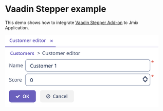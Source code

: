 # Vaadin Stepper example

This demo shows how to integrate [Vaadin Stepper Add-on](https://vaadin.com/directory/component/stepper) to Jmix Application.

<img src="etc/images/demo.png" alt="Demo">
